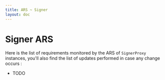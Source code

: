 ```yaml
---
title: ARS ~ Signer
layout: doc
---
```


# Signer ARS

Here is the list of requirements monitored by the ARS of `SignerProxy` instances, you'll also find the list of updates performed in case any change occurs :
- TODO
